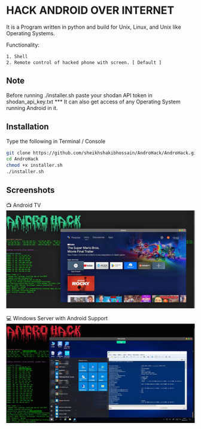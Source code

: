 # HACK ANDROID OVER INTERNET

It is a Program written in python and build for
Unix, Linux, and Unix like Operating Systems.

Functionality: 
    
    1. Shell
    2. Remote control of hacked phone with screen. [ Default ]


## Note

Before running ./installer.sh paste your shodan API token in shodan_api_key.txt
*** It can also get access of any Operating System running Android in it.


## Installation 

Type the following in Terminal / Console

```bash
git clone https://github.com/sheikhshakibhossain/AndroHack/AndroHack.git
cd AndroHack
chmod +x installer.sh
./installer.sh
```

## Screenshots

📺 Android TV
![screenshot](https://raw.githubusercontent.com/sheikhshakibhossain/screenshot/main/androhack_1.png)

💻 Windows Server with Android Support
![screenshot](https://raw.githubusercontent.com/sheikhshakibhossain/screenshot/main/androhack_2.png)
